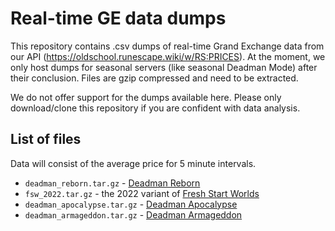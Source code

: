 # Real-time GE data dumps

This repository contains .csv dumps of real-time Grand Exchange data from our API (https://oldschool.runescape.wiki/w/RS:PRICES). At the moment, we only host dumps for seasonal servers (like seasonal Deadman Mode) after their conclusion. Files are gzip compressed and need to be extracted.

We do not offer support for the dumps available here. Please only download/clone this repository if you are confident with data analysis.

## List of files
Data will consist of the average price for 5 minute intervals.

* `deadman_reborn.tar.gz` - [Deadman Reborn](https://oldschool.runescape.wiki/w/Deadman:_Reborn)
* `fsw_2022.tar.gz` - the 2022 variant of [Fresh Start Worlds](https://oldschool.runescape.wiki/w/Fresh_Start_Worlds)
* `deadman_apocalypse.tar.gz` - [Deadman Apocalypse](https://oldschool.runescape.wiki/w/Deadman:_Apocalypse)
* `deadman_armageddon.tar.gz` - [Deadman Armageddon](https://oldschool.runescape.wiki/w/Deadman:_Armageddon)
